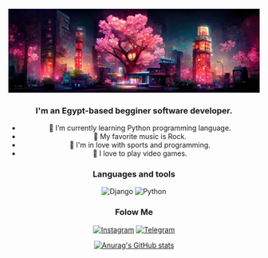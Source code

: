 [![Header](https://github.com/NiaRiver/NiaRiver/blob/main/assets/pic222.png)](https://deathnote.fandom.com/wiki/Near)
<p> </p>
<center>

### I'm an Egypt-based begginer software developer. 

- 🌱 I’m currently learning Python programming language.
- 🎵 My favorite music is Rock.
- 🏃 I'm in love with sports and programming.
- 👾 I love to play video games.

### Languages and tools
![Django](https://img.shields.io/badge/-Django-green?style=for-the-badge&logo=Django)
![Python](https://img.shields.io/badge/-Python-blue?style=for-the-badge&logo=Python&logoColor=yellow)<center>

### Folow Me

[![Instagram](https://img.shields.io/badge/-Instagram-white?style=for-the-badge&logo=instagram)](https://www.instagram.com/seaparadiset/#)
[![Telegram](https://img.shields.io/badge/-telegram-white?style=for-the-badge&logo=telegram
)](https://t.me/seaparadiset)

[![Anurag's GitHub stats](https://github-readme-stats.vercel.app/api?username=NiaRiver&count_private=true&theme=material-palenight)](https://github.com/anuraghazra/github-readme-stats)
<!-- Your content here -->
